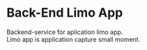 # Back-End Limo App

Backend-service for aplication limo app. 
<br>
Limo app is application capture small moment.
